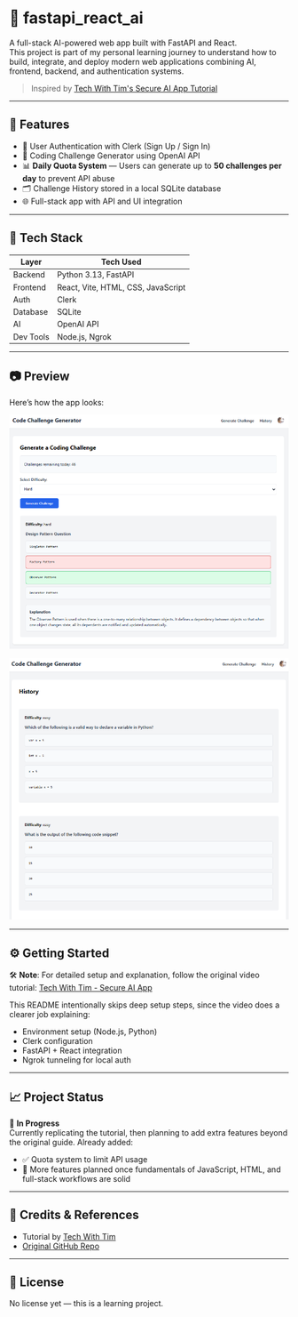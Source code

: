 # 🚀 fastapi_react_ai

A full-stack AI-powered web app built with FastAPI and React.  
This project is part of my personal learning journey to understand how to build, integrate, and deploy modern web applications combining AI, frontend, backend, and authentication systems.

> Inspired by [Tech With Tim's Secure AI App Tutorial](https://www.youtube.com/watch?v=13tMEW8r6C0)

---

## 📌 Features

- 🔐 User Authentication with Clerk (Sign Up / Sign In)
- 🧠 Coding Challenge Generator using OpenAI API
- 📊 **Daily Quota System** — Users can generate up to **50 challenges per day** to prevent API abuse
- 🗂️ Challenge History stored in a local SQLite database
- 🌐 Full-stack app with API and UI integration

---

## 🧰 Tech Stack

| Layer        | Tech Used                         |
|--------------|-----------------------------------|
| Backend      | Python 3.13, FastAPI              |
| Frontend     | React, Vite, HTML, CSS, JavaScript |
| Auth         | Clerk                             |
| Database     | SQLite                            |
| AI           | OpenAI API                        |
| Dev Tools    | Node.js, Ngrok                    |

---

## 📷 Preview

Here’s how the app looks:

![Home Page](./image2.png)  


![History Page](./image.png)  

---

## ⚙️ Getting Started

🛠 **Note**: For detailed setup and explanation, follow the original video tutorial:
[Tech With Tim - Secure AI App](https://www.youtube.com/watch?v=13tMEW8r6C0)

This README intentionally skips deep setup steps, since the video does a clearer job explaining:

- Environment setup (Node.js, Python)
- Clerk configuration
- FastAPI + React integration
- Ngrok tunneling for local auth

---

## 📈 Project Status

🚧 **In Progress**  
Currently replicating the tutorial, then planning to add extra features beyond the original guide. Already added:

- ✅ Quota system to limit API usage
- 🔄 More features planned once fundamentals of JavaScript, HTML, and full-stack workflows are solid

---

## 🙌 Credits & References

- Tutorial by [Tech With Tim](https://www.youtube.com/watch?v=13tMEW8r6C0)  
- [Original GitHub Repo](https://github.com/techwithtim/SecureAIApp)

---

## 📄 License

No license yet — this is a learning project.

